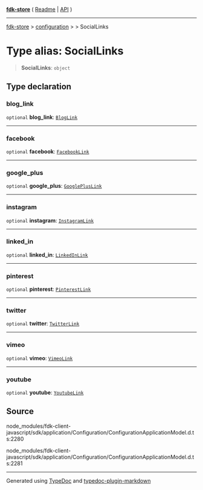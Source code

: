 [**fdk-store**](../../../README.md) ( [Readme](../../../README.md) \| [API](../../../API.md) )

---

[fdk-store](../../../API.md) > [configuration](../../README.md) > [<internal>](../README.md) > SocialLinks

# Type alias: SocialLinks

> **SocialLinks**: `object`

## Type declaration

### blog_link

`optional` **blog_link**: [`BlogLink`](type-alias.BlogLink.md)

---

### facebook

`optional` **facebook**: [`FacebookLink`](type-alias.FacebookLink.md)

---

### google_plus

`optional` **google_plus**: [`GooglePlusLink`](type-alias.GooglePlusLink.md)

---

### instagram

`optional` **instagram**: [`InstagramLink`](type-alias.InstagramLink.md)

---

### linked_in

`optional` **linked_in**: [`LinkedInLink`](type-alias.LinkedInLink.md)

---

### pinterest

`optional` **pinterest**: [`PinterestLink`](type-alias.PinterestLink.md)

---

### twitter

`optional` **twitter**: [`TwitterLink`](type-alias.TwitterLink.md)

---

### vimeo

`optional` **vimeo**: [`VimeoLink`](type-alias.VimeoLink.md)

---

### youtube

`optional` **youtube**: [`YoutubeLink`](type-alias.YoutubeLink.md)

## Source

node_modules/fdk-client-javascript/sdk/application/Configuration/ConfigurationApplicationModel.d.ts:2280

node_modules/fdk-client-javascript/sdk/application/Configuration/ConfigurationApplicationModel.d.ts:2281

---

Generated using [TypeDoc](https://typedoc.org/) and [typedoc-plugin-markdown](https://www.npmjs.com/package/typedoc-plugin-markdown)

